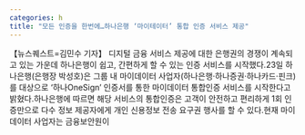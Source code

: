 ```yaml
---
categories: h
title: "모든 인증을 한번에…하나은행 ‘마이테이터’ 통합 인증 서비스 제공"
---
```

【뉴스퀘스트=김민수 기자】 디지털 금융 서비스 제공에 대한 은행권의 경쟁이 계속되고 있는 가운데 하나은행이 쉽고, 간편하게 할 수 있는 인증 서비스를 시작했다.23일 하나은행(은행장 박성호)은 그룹 내 마이데이터 사업자(하나은행·하나증권·하나카드·핀크)를 대상으로 ‘하나OneSign’ 인증서를 통한 마이데이터 통합인증 서비스를 시작한다고 밝혔다.하나은행에 따르면 해당 서비스의 통합인증은 고객이 안전하고 편리하게 1회 인증만으로 다수 정보 제공자에게 개인 신용정보 전송 요구권 행사를 할 수 있다.현재 마이데이터 사업자는 금융보안원이 